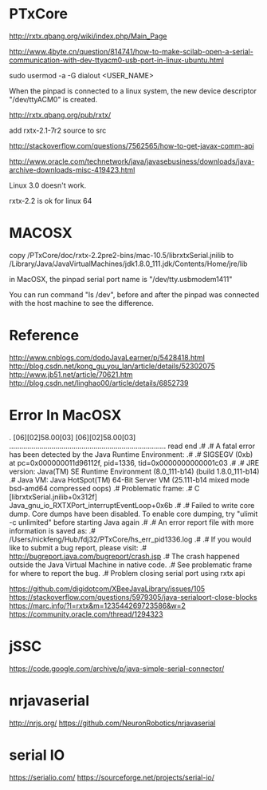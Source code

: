 # PTxCore

http://rxtx.qbang.org/wiki/index.php/Main_Page

http://www.4byte.cn/question/814741/how-to-make-scilab-open-a-serial-communication-with-dev-ttyacm0-usb-port-in-linux-ubuntu.html

sudo usermod -a -G dialout <USER_NAME>

When the pinpad is connected to a linux system, the new device descriptor "/dev/ttyACM0" is created.

http://rxtx.qbang.org/pub/rxtx/

add rxtx-2.1-7r2 source to src

http://stackoverflow.com/questions/7562565/how-to-get-javax-comm-api

http://www.oracle.com/technetwork/java/javasebusiness/downloads/java-archive-downloads-misc-419423.html

Linux 3.0 doesn't work.

rxtx-2.2 is ok for linux 64

# MACOSX

copy /PTxCore/doc/rxtx-2.2pre2-bins/mac-10.5/librxtxSerial.jnilib to /Library/Java/JavaVirtualMachines/jdk1.8.0_111.jdk/Contents/Home/jre/lib

in MacOSX, the pinpad serial port name is "/dev/tty.usbmodem1411"

You can run command "ls /dev", before and after the pinpad was connected with the host machine to see the difference.

# Reference

http://www.cnblogs.com/dodoJavaLearner/p/5428418.html
http://blog.csdn.net/kong_gu_you_lan/article/details/52302075
http://www.jb51.net/article/70621.htm
http://blog.csdn.net/linghao00/article/details/6852739


# Error In MacOSX

.
[06][02]58.00[03] [06][02]58.00[03] 
..............................................................................
read end
.#
.# A fatal error has been detected by the Java Runtime Environment:
.#
.#  SIGSEGV (0xb) at pc=0x000000011d96112f, pid=1336, tid=0x0000000000001c03
.#
.# JRE version: Java(TM) SE Runtime Environment (8.0_111-b14) (build 1.8.0_111-b14)
.# Java VM: Java HotSpot(TM) 64-Bit Server VM (25.111-b14 mixed mode bsd-amd64 compressed oops)
.# Problematic frame:
.# C  [librxtxSerial.jnilib+0x312f]  Java_gnu_io_RXTXPort_interruptEventLoop+0x6b
.#
.# Failed to write core dump. Core dumps have been disabled. To enable core dumping, try "ulimit -c unlimited" before starting Java again
.#
.# An error report file with more information is saved as:
.# /Users/nickfeng/Hub/fdj32/PTxCore/hs_err_pid1336.log
.#
.# If you would like to submit a bug report, please visit:
.#   http://bugreport.java.com/bugreport/crash.jsp
.# The crash happened outside the Java Virtual Machine in native code.
.# See problematic frame for where to report the bug.
.#
Problem closing serial port using rxtx api

https://github.com/digidotcom/XBeeJavaLibrary/issues/105
https://stackoverflow.com/questions/5979305/java-serialport-close-blocks
https://marc.info/?l=rxtx&m=123544269723586&w=2
https://community.oracle.com/thread/1294323


# jSSC
https://code.google.com/archive/p/java-simple-serial-connector/

# nrjavaserial
http://nrjs.org/
https://github.com/NeuronRobotics/nrjavaserial

# serial IO
https://serialio.com/
https://sourceforge.net/projects/serial-io/











